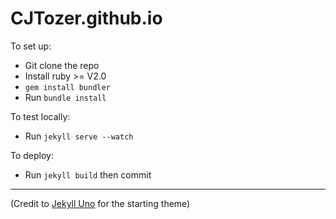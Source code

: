 # CJTozer.github.io

To set up:

* Git clone the repo
* Install ruby >= V2.0
* `gem install bundler`
* Run `bundle install`

To test locally:

* Run `jekyll serve --watch`

To deploy:

* Run `jekyll build` then commit

----

(Credit to [Jekyll Uno](https://github.com/joshgerdes/jekyll-uno) for the starting theme)
